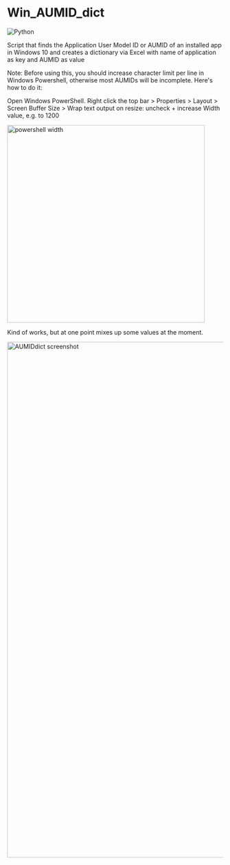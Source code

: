 # Win_AUMID_dict

![Python](https://img.shields.io/badge/python-3670A0?style=for-the-badge&logo=python&logoColor=ffdd54)

Script that finds the Application User Model ID or AUMID of an installed app in Windows 10 and creates a dictionary via Excel with name of application as key and AUMID as value

Note:
Before using this, you should increase character limit per line in Windows Powershell, otherwise most AUMIDs will be incomplete. Here's how to do it:

Open Windows PowerShell.
Right click the top bar > Properties > Layout > Screen Buffer Size > Wrap text output on resize: uncheck + increase Width value, e.g. to 1200

<img width="460" alt="powershell width" src="https://user-images.githubusercontent.com/25702508/206517557-607f8f9b-b559-4271-b77f-f0bd7764c7d6.PNG">


Kind of works, but at one point mixes up some values at the moment.

<img width="1201" alt="AUMIDdict screenshot" src="https://user-images.githubusercontent.com/25702508/206519762-20af595d-244a-45c6-a21c-ca14c3d84196.PNG">




